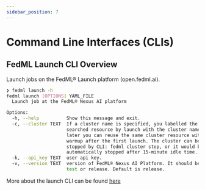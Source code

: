 ```yaml
---
sidebar_position: 7
---
```


# Command Line Interfaces (CLIs)

## FedML Launch CLI Overview

Launch jobs on the FedML® Launch platform (open.fedml.ai).


```bash
❯ fedml launch -h
fedml launch [OPTIONS] YAML_FILE
  Launch job at the FedML® Nexus AI platform

Options:
  -h, --help          Show this message and exit.
  -c, --cluster TEXT  If a cluster name is specified, you labelled the
                      searched resource by launch with the cluster name. So
                      later you can reuse the same cluster resource without
                      warmup after the first launch. The cluster can be
                      stopped by CLI: fedml cluster stop, or it would be
                      automatically stopped after 15-minute idle time.
  -k, --api_key TEXT  user api key.
  -v, --version TEXT  version of FedML® Nexus AI Platform. It should be dev,
                      test or release. Default is release.
```

More about the launch CLI can be found [here](../open-source/cli/fedml-launch)